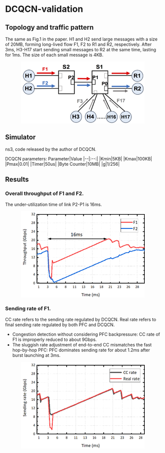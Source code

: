 # DCQCN-validation
## Topology and traffic pattern
The same as Fig.1 in the paper. H1 and H2 send large messages with a size of 20MB, forming long-lived flow F1, F2 to R1 and R2, respectively. After 3ms, H3-H17 start sending small messages to R2 at the same time, lasting for 1ms. The size of each small message is 4KB.
<div align="center"><img width="400" height="200" src="https://github.com/sc20anonymous/DCQCN-validation/raw/master/topology.png"/></div>

## Simulator 
ns3, code released by the author of DCQCN.

DCQCN parameters:
Parameter|Value
|--|:--:|
|Kmin|5KB|
|Kmax|100KB|
|Pmax|0.01|
|Timer|50us|
|Byte Counter|10MB|
|g|1/256|

## Results
### Overall throughput of F1 and F2. 

The under-utilization time of link P2-P1 is 16ms.
<div align="center"><img width="400" height="280" src="https://github.com/sc20anonymous/DCQCN-validation/raw/master/dcqcn_overall_throughput.png"/></div>

### Sending rate of F1. 

CC rate refers to the sending rate regulated by DCQCN. Real rate refers to final sending rate regulated by both PFC and DCQCN.
- Congestion detection without considering PFC backpressure: CC rate of F1 is improperly reduced to about 9Gbps.
- The sluggish rate adjustment of end-to-end CC mismatches the fast hop-by-hop PFC: PFC dominates sending rate for about 1.2ms after burst launching at 3ms.
<div align="center"><img width="400" height="280" src="https://github.com/sc20anonymous/DCQCN-validation/raw/master/dcqcn_cc_rate.png"/></div>
